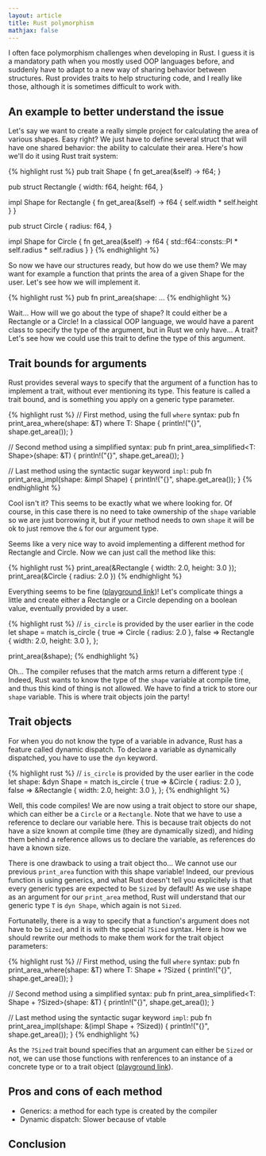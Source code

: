 ```yaml
---
layout: article
title: Rust polymorphism
mathjax: false
---
```


I often face polymorphism challenges when developing in Rust. I guess it is a mandatory path when you mostly used OOP languages before, and suddenly have to adapt to a new way of sharing behavior between structures. Rust provides traits to help structuring code, and I really like those, although it is sometimes difficult to work with.

<!--more-->

## An example to better understand the issue

Let's say we want to create a really simple project for calculating the area of various shapes. Easy right? We just have to define several struct that will have one shared behavior: the ability to calculate their area. Here's how we'll do it using Rust trait system:

{% highlight rust %}
pub trait Shape {
    fn get_area(&self) -> f64;
}

pub struct Rectangle {
    width: f64,
    height: f64,
}

impl Shape for Rectangle {
    fn get_area(&self) -> f64 {
        self.width * self.height
    }
}

pub struct Circle {
    radius: f64,
}

impl Shape for Circle {
    fn get_area(&self) -> f64 {
        std::f64::consts::PI * self.radius * self.radius
    }
}
{% endhighlight %}

So now we have our structures ready, but how do we use them? We may want for example a function that prints the area of a given Shape for the user. Let's see how we will implement it.

{% highlight rust %}
pub fn print_area(shape: ...
{% endhighlight %}

Wait... How will we go about the type of shape? It could either be a Rectangle or a Circle! In a classical OOP language, we would have a parent class to specify the type of the argument, but in Rust we only have... A trait? Let's see how we could use this trait to define the type of this argument.

## Trait bounds for arguments

Rust provides several ways to specify that the argument of a function has to implement a trait, without ever mentioning its type. This feature is called a trait bound, and is something you apply on a generic type parameter.

{% highlight rust %}
// First method, using the full `where` syntax:
pub fn print_area_where<T>(shape: &T)
    where T: Shape
{
    println!("{}", shape.get_area());
}

// Second method using a simplified syntax:
pub fn print_area_simplified<T: Shape>(shape: &T) {
    println!("{}", shape.get_area());
}

// Last method using the syntactic sugar keyword `impl`:
pub fn print_area_impl(shape: &impl Shape) {
    println!("{}", shape.get_area());
}
{% endhighlight %}

Cool isn't it? This seems to be exactly what we where looking for. Of course, in this case there is no need to take ownership of the `shape` variable so we are just borrowing it, but if your method needs to own `shape` it will be ok to just remove the `&` for our argument type.

Seems like a very nice way to avoid implementing a different method for Rectangle and Circle. Now we can just call the method like this:

{% highlight rust %}
print_area(&Rectangle { width: 2.0, height: 3.0 });
print_area(&Circle { radius: 2.0 })
{% endhighlight %}

Everything seems to be fine ([playground link](https://play.rust-lang.org/?version=stable&mode=debug&edition=2021&gist=20911bea4cc174e96f3cca557d100b39))! Let's complicate things a little and create either a Rectangle or a Circle depending on a boolean value, eventually provided by a user.

{% highlight rust %}
// `is_circle` is provided by the user earlier in the code
let shape = match is_circle {
    true => Circle { radius: 2.0 },
    false => Rectangle { width: 2.0, height: 3.0 },
};

print_area(&shape);
{% endhighlight %}

Oh... The compiler refuses that the match arms return a different type :(
Indeed, Rust wants to know the type of the `shape` variable at compile time, and thus this kind of thing is not allowed. We have to find a trick to store our `shape` variable. This is where trait objects join the party!

## Trait objects

For when you do not know the type of a variable in advance, Rust has a feature called dynamic dispatch. To declare a variable as dynamically dispatched, you have to use the `dyn` keyword.

{% highlight rust %}
// `is_circle` is provided by the user earlier in the code
let shape: &dyn Shape = match is_circle {
    true => &Circle { radius: 2.0 },
    false => &Rectangle { width: 2.0, height: 3.0 },
};
{% endhighlight %}

Well, this code compiles! We are now using a trait object to store our shape, which can either be a `Circle` or a `Rectangle`. Note that we have to use a reference to declare our variable here. This is because trait objects do not have a size known at compile time (they are dynamically sized), and hiding them behind a reference allows us to declare the variable, as references do have a known size.

There is one drawback to using a trait object tho... We cannot use our previous `print_area` function with this shape variable! Indeed, our previous function is using generics, and what Rust doesn't tell you explicitely is that every generic types are expected to be `Sized` by default! As we use shape as an argument for our `print_area` method, Rust will understand that our generic type `T` is `dyn Shape`, which again is not `Sized`.

Fortunatelly, there is a way to specify that a function's argument does not have to be `Sized`, and it is with the special `?Sized` syntax. Here is how we should rewrite our methods to make them work for the trait object parameters:

{% highlight rust %}
// First method, using the full `where` syntax:
pub fn print_area_where<T>(shape: &T)
    where T: Shape + ?Sized
{
    println!("{}", shape.get_area());
}

// Second method using a simplified syntax:
pub fn print_area_simplified<T: Shape + ?Sized>(shape: &T) {
    println!("{}", shape.get_area());
}

// Last method using the syntactic sugar keyword `impl`:
pub fn print_area_impl(shape: &(impl Shape + ?Sized)) {
    println!("{}", shape.get_area());
}
{% endhighlight %}

As the `?Sized` trait bound specifies that an argument can either be `Sized` or not, we can use those functions with renferences to an instance of a concrete type or to a trait object ([playground link](https://play.rust-lang.org/?version=stable&mode=debug&edition=2021&gist=32a2e18abbbc80b38ed9397569ca96fd)).

## Pros and cons of each method

<!-- TODO: develop -->

- Generics: a method for each type is created by the compiler
- Dynamic dispatch: Slower because of vtable

## Conclusion

<!-- TODO: table to explain how to choose a type ? -->
